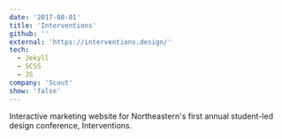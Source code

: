 ```yaml
---
date: '2017-08-01'
title: 'Interventions'
github: ''
external: 'https://interventions.design/'
tech:
  - Jekyll
  - SCSS
  - JS
company: 'Scout'
show: 'false'
---
```


Interactive marketing website for Northeastern's first annual student-led design conference, Interventions.
